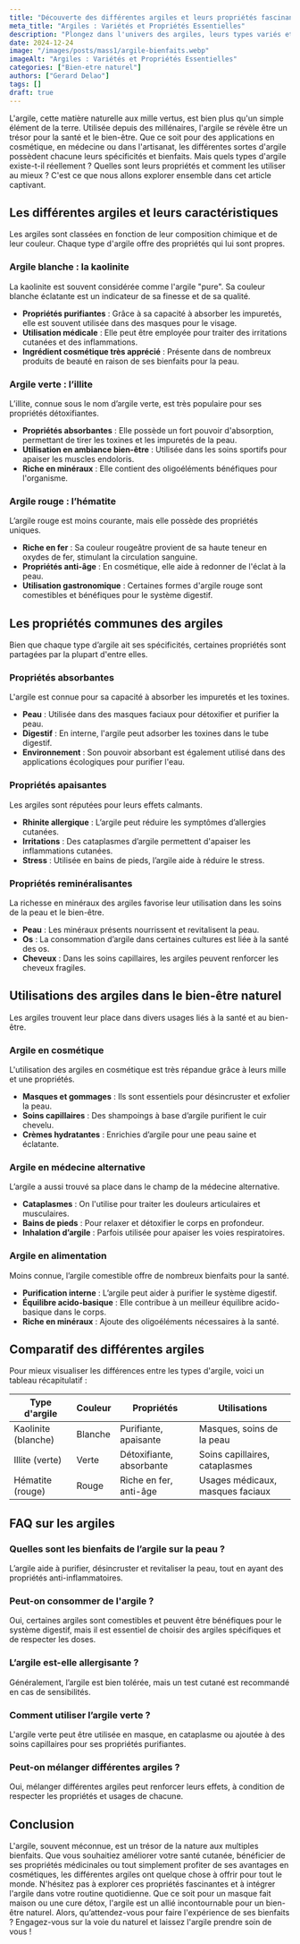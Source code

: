 ```yaml
---
title: "Découverte des différentes argiles et leurs propriétés fascinantes"
meta_title: "Argiles : Variétés et Propriétés Essentielles"
description: "Plongez dans l'univers des argiles, leurs types variés et propriétés fascinantes, essentielles pour le bien-être naturel et la beauté."
date: 2024-12-24
image: "/images/posts/mass1/argile-bienfaits.webp"
imageAlt: "Argiles : Variétés et Propriétés Essentielles"
categories: ["Bien-etre naturel"]
authors: ["Gerard Delao"]
tags: []
draft: true
---
```


L'argile, cette matière naturelle aux mille vertus, est bien plus qu'un simple élément de la terre. Utilisée depuis des millénaires, l'argile se révèle être un trésor pour la santé et le bien-être. Que ce soit pour des applications en cosmétique, en médecine ou dans l'artisanat, les différentes sortes d'argile possèdent chacune leurs spécificités et bienfaits. Mais quels types d'argile existe-t-il réellement ? Quelles sont leurs propriétés et comment les utiliser au mieux ? C'est ce que nous allons explorer ensemble dans cet article captivant.

## Les différentes argiles et leurs caractéristiques

Les argiles sont classées en fonction de leur composition chimique et de leur couleur. Chaque type d'argile offre des propriétés qui lui sont propres. 

### Argile blanche : la kaolinite

La kaolinite est souvent considérée comme l'argile "pure". Sa couleur blanche éclatante est un indicateur de sa finesse et de sa qualité.

- **Propriétés purifiantes** : Grâce à sa capacité à absorber les impuretés, elle est souvent utilisée dans des masques pour le visage.
- **Utilisation médicale** : Elle peut être employée pour traiter des irritations cutanées et des inflammations.
- **Ingrédient cosmétique très apprécié** : Présente dans de nombreux produits de beauté en raison de ses bienfaits pour la peau.

### Argile verte : l’illite

L’illite, connue sous le nom d’argile verte, est très populaire pour ses propriétés détoxifiantes.

- **Propriétés absorbantes** : Elle possède un fort pouvoir d'absorption, permettant de tirer les toxines et les impuretés de la peau.
- **Utilisation en ambiance bien-être** : Utilisée dans les soins sportifs pour apaiser les muscles endoloris.
- **Riche en minéraux** : Elle contient des oligoéléments bénéfiques pour l'organisme.

### Argile rouge : l’hématite

L’argile rouge est moins courante, mais elle possède des propriétés uniques.

- **Riche en fer** : Sa couleur rougeâtre provient de sa haute teneur en oxydes de fer, stimulant la circulation sanguine.
- **Propriétés anti-âge** : En cosmétique, elle aide à redonner de l'éclat à la peau.
- **Utilisation gastronomique** : Certaines formes d'argile rouge sont comestibles et bénéfiques pour le système digestif.

## Les propriétés communes des argiles

Bien que chaque type d’argile ait ses spécificités, certaines propriétés sont partagées par la plupart d'entre elles.

### Propriétés absorbantes

L'argile est connue pour sa capacité à absorber les impuretés et les toxines. 

- **Peau** : Utilisée dans des masques faciaux pour détoxifier et purifier la peau.
- **Digestif** : En interne, l'argile peut adsorber les toxines dans le tube digestif.
- **Environnement** : Son pouvoir absorbant est également utilisé dans des applications écologiques pour purifier l'eau.

### Propriétés apaisantes

Les argiles sont réputées pour leurs effets calmants.

- **Rhinite allergique** : L’argile peut réduire les symptômes d’allergies cutanées.
- **Irritations** : Des cataplasmes d’argile permettent d'apaiser les inflammations cutanées.
- **Stress** : Utilisée en bains de pieds, l’argile aide à réduire le stress.

### Propriétés reminéralisantes

La richesse en minéraux des argiles favorise leur utilisation dans les soins de la peau et le bien-être.

- **Peau** : Les minéraux présents nourrissent et revitalisent la peau.
- **Os** : La consommation d’argile dans certaines cultures est liée à la santé des os.
- **Cheveux** : Dans les soins capillaires, les argiles peuvent renforcer les cheveux fragiles.

## Utilisations des argiles dans le bien-être naturel

Les argiles trouvent leur place dans divers usages liés à la santé et au bien-être.

### Argile en cosmétique

L'utilisation des argiles en cosmétique est très répandue grâce à leurs mille et une propriétés.

- **Masques et gommages** : Ils sont essentiels pour désincruster et exfolier la peau.
- **Soins capillaires** : Des shampoings à base d’argile purifient le cuir chevelu.
- **Crèmes hydratantes** : Enrichies d’argile pour une peau saine et éclatante.

### Argile en médecine alternative

L’argile a aussi trouvé sa place dans le champ de la médecine alternative.

- **Cataplasmes** : On l'utilise pour traiter les douleurs articulaires et musculaires.
- **Bains de pieds** : Pour relaxer et détoxifier le corps en profondeur.
- **Inhalation d’argile** : Parfois utilisée pour apaiser les voies respiratoires.

### Argile en alimentation

Moins connue, l’argile comestible offre de nombreux bienfaits pour la santé.

- **Purification interne** : L’argile peut aider à purifier le système digestif.
- **Équilibre acido-basique** : Elle contribue à un meilleur équilibre acido-basique dans le corps.
- **Riche en minéraux** : Ajoute des oligoéléments nécessaires à la santé.

## Comparatif des différentes argiles

Pour mieux visualiser les différences entre les types d'argile, voici un tableau récapitulatif :

| Type d'argile | Couleur   | Propriétés                                   | Utilisations   |
|----------------|-----------|----------------------------------------------|-----------------|
| Kaolinite (blanche) | Blanche  | Purifiante, apaisante                       | Masques, soins de la peau       |
| Illite (verte)     | Verte    | Détoxifiante, absorbante                    | Soins capillaires, cataplasmes  |
| Hématite (rouge)   | Rouge    | Riche en fer, anti-âge                      | Usages médicaux, masques faciaux |

## FAQ sur les argiles

### Quelles sont les bienfaits de l’argile sur la peau ?

L’argile aide à purifier, désincruster et revitaliser la peau, tout en ayant des propriétés anti-inflammatoires.

### Peut-on consommer de l'argile ?

Oui, certaines argiles sont comestibles et peuvent être bénéfiques pour le système digestif, mais il est essentiel de choisir des argiles spécifiques et de respecter les doses.

### L’argile est-elle allergisante ?

Généralement, l’argile est bien tolérée, mais un test cutané est recommandé en cas de sensibilités.

### Comment utiliser l’argile verte ?

L'argile verte peut être utilisée en masque, en cataplasme ou ajoutée à des soins capillaires pour ses propriétés purifiantes.

### Peut-on mélanger différentes argiles ?

Oui, mélanger différentes argiles peut renforcer leurs effets, à condition de respecter les propriétés et usages de chacune.

## Conclusion

L'argile, souvent méconnue, est un trésor de la nature aux multiples bienfaits. Que vous souhaitiez améliorer votre santé cutanée, bénéficier de ses propriétés médicinales ou tout simplement profiter de ses avantages en cosmétiques, les différentes argiles ont quelque chose à offrir pour tout le monde. N'hésitez pas à explorer ces propriétés fascinantes et à intégrer l'argile dans votre routine quotidienne. Que ce soit pour un masque fait maison ou une cure détox, l'argile est un allié incontournable pour un bien-être naturel. Alors, qu’attendez-vous pour faire l'expérience de ses bienfaits ? Engagez-vous sur la voie du naturel et laissez l'argile prendre soin de vous !


